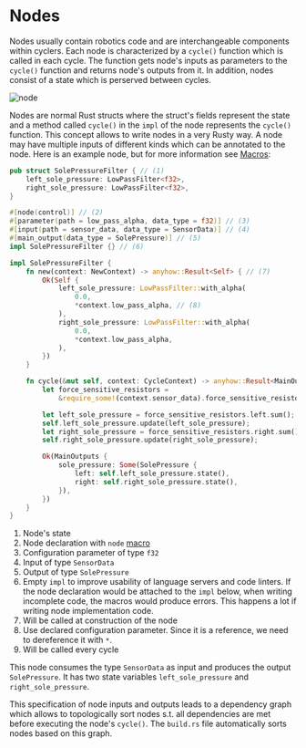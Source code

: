 # Nodes

Nodes usually contain robotics code and are interchangeable components within cyclers.
Each node is characterized by a `cycle()` function which is called in each cycle.
The function gets node's inputs as parameters to the `cycle()` function and returns node's outputs from it.
In addition, nodes consist of a state which is perserved between cycles.

![node](./node.drawio.png)

Nodes are normal Rust structs where the struct's fields represent the state and a method called `cycle()` in the `impl` of the node represents the `cycle()` function.
This concept allows to write nodes in a very Rusty way.
A node may have multiple inputs of different kinds which can be annotated to the node.
Here is an example node, but for more information see [Macros](./macros.md):

```rust
pub struct SolePressureFilter { // (1)
    left_sole_pressure: LowPassFilter<f32>,
    right_sole_pressure: LowPassFilter<f32>,
}

#[node(control)] // (2)
#[parameter(path = low_pass_alpha, data_type = f32)] // (3)
#[input(path = sensor_data, data_type = SensorData)] // (4)
#[main_output(data_type = SolePressure)] // (5)
impl SolePressureFilter {} // (6)

impl SolePressureFilter {
    fn new(context: NewContext) -> anyhow::Result<Self> { // (7)
        Ok(Self {
            left_sole_pressure: LowPassFilter::with_alpha(
                0.0,
                *context.low_pass_alpha, // (8)
            ),
            right_sole_pressure: LowPassFilter::with_alpha(
                0.0,
                *context.low_pass_alpha,
            ),
        })
    }

    fn cycle(&mut self, context: CycleContext) -> anyhow::Result<MainOutputs> { // (9)
        let force_sensitive_resistors =
            &require_some!(context.sensor_data).force_sensitive_resistors;

        let left_sole_pressure = force_sensitive_resistors.left.sum();
        self.left_sole_pressure.update(left_sole_pressure);
        let right_sole_pressure = force_sensitive_resistors.right.sum();
        self.right_sole_pressure.update(right_sole_pressure);

        Ok(MainOutputs {
            sole_pressure: Some(SolePressure {
                left: self.left_sole_pressure.state(),
                right: self.right_sole_pressure.state(),
            }),
        })
    }
}
```

1. Node's state
2. Node declaration with `node` [macro](./macros.md)
3. Configuration parameter of type `f32`
4. Input of type `SensorData`
5. Output of type `SolePressure`
6. Empty `impl` to improve usability of language servers and code linters. If the node declaration would be attached to the `impl` below, when writing incomplete code, the macros would produce errors. This happens a lot if writing node implementation code.
7. Will be called at construction of the node
8. Use declared configuration parameter. Since it is a reference, we need to dereference it with `*`.
9. Will be called every cycle

This node consumes the type `SensorData` as input and produces the output `SolePressure`.
It has two state variables `left_sole_pressure` and `right_sole_pressure`.

This specification of node inputs and outputs leads to a dependency graph which allows to topologically sort nodes s.t. all dependencies are met before executing the node's `cycle()`.
The `build.rs` file automatically sorts nodes based on this graph.
